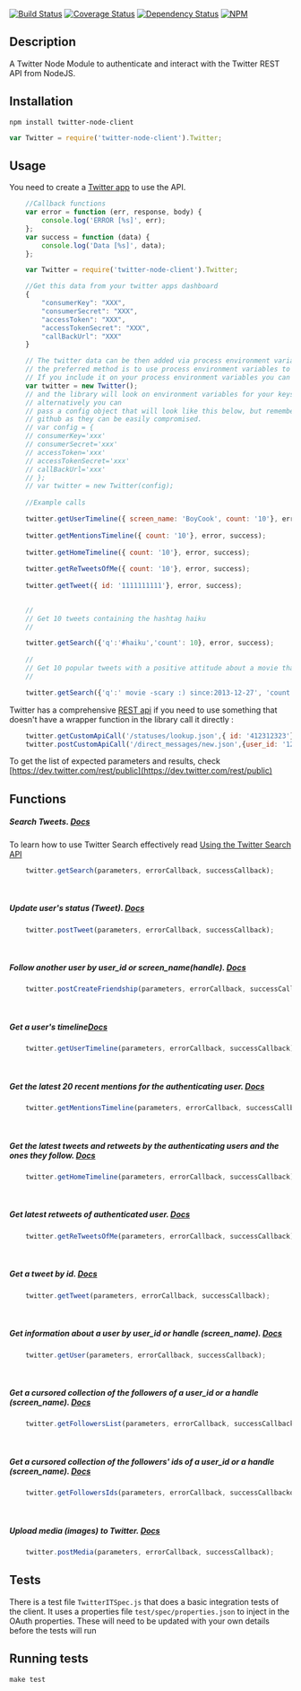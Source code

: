 [![Build Status](https://travis-ci.org/BoyCook/TwitterJSClient.png?branch=master)](https://travis-ci.org/BoyCook/TwitterJSClient)
[![Coverage Status](https://coveralls.io/repos/BoyCook/TwitterJSClient/badge.png)](https://coveralls.io/r/BoyCook/TwitterJSClient)
[![Dependency Status](https://gemnasium.com/BoyCook/TwitterJSClient.png)](https://gemnasium.com/BoyCook/TwitterJSClient)
[![NPM](https://nodei.co/npm/twitter-node-client.png?downloads=true)](https://nodei.co/npm/twitter-node-client) 

## Description
A Twitter Node Module to authenticate and interact with the Twitter REST API from NodeJS.

## Installation
```	
npm install twitter-node-client
```
```javascript
var Twitter = require('twitter-node-client').Twitter;
```
## Usage
You need to create a [Twitter app](https://dev.twitter.com/apps) to use the API. 

```javascript
	//Callback functions
	var error = function (err, response, body) {
    	console.log('ERROR [%s]', err);
	};
	var success = function (data) {
    	console.log('Data [%s]', data);
	};

	var Twitter = require('twitter-node-client').Twitter;

	//Get this data from your twitter apps dashboard
	{
    	"consumerKey": "XXX",
    	"consumerSecret": "XXX",
    	"accessToken": "XXX",
    	"accessTokenSecret": "XXX",
    	"callBackUrl": "XXX"
	}

	// The twitter data can be then added via process environment variables or passed in as an object to the module.
    // the preferred method is to use process environment variables to keep your keys out of github.
    // If you include it on your process environment variables you can just do
    var twitter = new Twitter();
    // and the library will look on environment variables for your keys.
    // alternatively you can
    // pass a config object that will look like this below, but remember to not push these key containing files to
    // github as they can be easily compromised.
    // var config = {
    // consumerKey='xxx'
    // consumerSecret='xxx'
    // accessToken='xxx'
    // accessTokenSecret='xxx'
    // callBackUrl='xxx'
    // };
    // var twitter = new Twitter(config);
	
	//Example calls

	twitter.getUserTimeline({ screen_name: 'BoyCook', count: '10'}, error, success);
	
	twitter.getMentionsTimeline({ count: '10'}, error, success);
	
	twitter.getHomeTimeline({ count: '10'}, error, success);
	
	twitter.getReTweetsOfMe({ count: '10'}, error, success);
	
	twitter.getTweet({ id: '1111111111'}, error, success);

	
	//
	// Get 10 tweets containing the hashtag haiku
	//

	twitter.getSearch({'q':'#haiku','count': 10}, error, success);
	
	//
	// Get 10 popular tweets with a positive attitude about a movie that is not scary 
	//

	twitter.getSearch({'q':' movie -scary :) since:2013-12-27', 'count': 10, 'result\_type':'popular'}, error, success);
```

Twitter has a comprehensive [REST api](https://dev.twitter.com/rest/public) if you need to use something that doesn't have a wrapper function in the library call it directly : 
```javascript
	twitter.getCustomApiCall('/statuses/lookup.json',{ id: '412312323'}, error, success);
	twitter.postCustomApiCall('/direct_messages/new.json',{user_id: '1234', 'text':'This is easy.'}, error, success);
```
To get the list of expected parameters and results, check [https://dev.twitter.com/rest/public](https://dev.twitter.com/rest/public)

## Functions

##### Search Tweets. [Docs](https://dev.twitter.com/rest/reference/get/search/tweets)
To learn how to use Twitter Search effectively read [Using the Twitter Search API](https://dev.twitter.com/rest/public/search)
```javascript	
	twitter.getSearch(parameters, errorCallback, successCallback);
```
&nbsp;

##### Update user's status (Tweet). [Docs](https://dev.twitter.com/rest/reference/post/statuses/update)
```javascript
	twitter.postTweet(parameters, errorCallback, successCallback);
```
&nbsp;

##### Follow another user by user\_id or screen_name(handle). [Docs](https://dev.twitter.com/rest/reference/post/friendships/create)
```javascript
	twitter.postCreateFriendship(parameters, errorCallback, successCallback);
```

&nbsp;

##### Get a user's timeline[Docs](https://dev.twitter.com/rest/reference/get/statuses/user_timeline)
```javascript
	twitter.getUserTimeline(parameters, errorCallback, successCallback);
```
&nbsp;

##### Get the latest 20 recent mentions for the authenticating user. [Docs](https://dev.twitter.com/rest/reference/get/statuses/mentions_timeline)
```javascript
	twitter.getMentionsTimeline(parameters, errorCallback, successCallback);
```
&nbsp;

##### Get the latest tweets and retweets by the authenticating users and the ones they follow. [Docs](https://dev.twitter.com/rest/reference/get/statuses/home_timeline)
```javascript
	twitter.getHomeTimeline(parameters, errorCallback, successCallback);
```
&nbsp;

##### Get latest retweets of authenticated user. [Docs](https://dev.twitter.com/rest/reference/get/statuses/retweets_of_me)
```javascript
	twitter.getReTweetsOfMe(parameters, errorCallback, successCallback);
```
&nbsp;

##### Get a tweet by id. [Docs](https://dev.twitter.com/rest/reference/get/statuses/show/)
```javascript
	twitter.getTweet(parameters, errorCallback, successCallback);
```
&nbsp;

##### Get information about a user by user\_id or handle (screen_name). [Docs](https://dev.twitter.com/rest/reference/get/users/show)
```javascript
	twitter.getUser(parameters, errorCallback, successCallback);
```
&nbsp;

##### Get a cursored collection of the followers of a user\_id or a handle (screen_name). [Docs](https://dev.twitter.com/rest/reference/get/followers/list)
```javascript
	twitter.getFollowersList(parameters, errorCallback, successCallback);
```
&nbsp;

##### Get a cursored collection of the followers' *ids* of a user\_id or a handle (screen_name). [Docs](https://dev.twitter.com/rest/reference/get/followers/ids)
```javascript
	twitter.getFollowersIds(parameters, errorCallback, successCallbackok);
```
&nbsp;

##### Upload media (images) to Twitter. [Docs](https://dev.twitter.com/rest/reference/post/media/upload)
```javascript
	twitter.postMedia(parameters, errorCallback, successCallback);
```

## Tests

There is a test file `TwitterITSpec.js` that does a basic integration tests of the client. 
It uses a properties file `test/spec/properties.json` to inject in the OAuth properties. 
These will need to be updated with your own details before the tests will run

## Running tests

	make test
